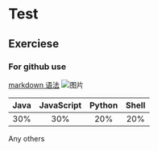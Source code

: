 # Test
## Exerciese
### For github use

[markdown 语法](https://www.jianshu.com/p/335db5716248)
![图片](https://timgsa.baidu.com/timg?image&quality=80&size=b9999_10000&sec=1560079219349&di=5895b48cd97aca4156ceec46bcee77d9&imgtype=0&src=http%3A%2F%2F5b0988e595225.cdn.sohucs.com%2Fimages%2F20190608%2Fdbd0c5177a0548b69a3274ed11844a55.jpeg)

Java|JavaScript|Python| Shell
:---:|:---:|:---:|:---:
30%|30%|20%|20%|
Any others

